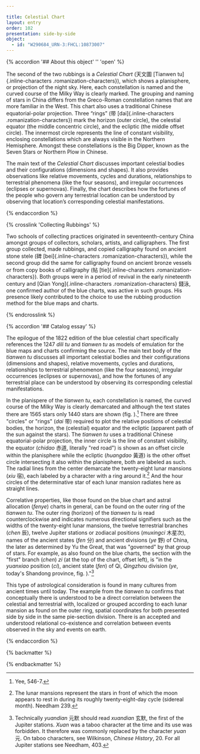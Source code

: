 ```yaml
---

title: Celestial Chart
layout: entry
order: 102
presentation: side-by-side
object:
  - id: "W290684_URN-3:FHCL:10873007"
---
```


{% accordion '## About this object' '' 'open' %}

The second of the two rubbings is a *Celestial Chart* (<span class="inline-characters chinese-characters">天文圖</span> [Tianwen tu]{.inline-characters .romanization-characters}), which shows a planisphere, or projection of the night sky. Here, each constellation is named and the curved course of the Milky Way is clearly marked. The grouping and naming of stars in China differs from the Greco-Roman constellation names that are more familiar in the West. This chart also uses a traditional Chinese equatorial-polar projection. Three “rings” (<span class="inline-characters chinese-characters">带</span> [dai]{.inline-characters .romanization-characters}) mark the horizon (outer circle), the celestial equator (the middle concentric circle), and the ecliptic (the middle offset circle). The innermost circle represents the line of constant visibility, enclosing constellations which are always visible in the Northern Hemisphere. Amongst these constellations is the Big Dipper, known as the Seven Stars or Northern Plow in Chinese.

The main text of the _Celestial Chart_ discusses important celestial bodies and their configurations (dimensions and shapes). It also provides observations like relative movements, cycles and durations, relationships to terrestrial phenomena (like the four seasons), and irregular occurrences (eclipses or supernovas). Finally, the chart describes how the fortunes of the people who govern any terrestrial location can be understood by observing that location’s corresponding celestial manifestations.

{% endaccordion %}

{% crosslink 'Collecting Rubbings' %}

Two schools of collecting practices originated in seventeenth-century China amongst groups of collectors, scholars, artists, and calligraphers. The first group collected, made rubbings, and copied calligraphy found on ancient stone stele (<span class="inline-characters chinese-characters">碑</span> [bei]{.inline-characters .romanization-characters}), while the second group did the same for calligraphy found on ancient bronze vessels or from copy books of calligraphy (<span class="inline-characters chinese-characters">帖</span> [tie]{.inline-characters .romanization-characters}). Both groups were in a period of revival in the early nineteenth century and [Qian Yong]{.inline-characters .romanization-characters} <span class="inline-characters chinese-characters">錢泳</span>, one confirmed author of the blue charts, was active in such groups. His presence likely contributed to the choice to use the rubbing production method for the blue maps and charts.

{% endcrosslink %}

{% accordion '## Catalog essay' %}

The epilogue of the 1822 edition of the blue celestial chart specifically references the 1247 *dili tu* and *tianwen tu* as models of emulation for the blue maps and charts confirming the source. The main text body of the *tianwen tu* discusses all important celestial bodies and their configurations (dimensions and shapes), relative movements, cycles and durations, relationships to terrestrial phenomenon (like the four seasons), irregular occurrences (eclipses or supernovas), and how the fortunes of any terrestrial place can be understood by observing its corresponding celestial manifestations.

In the planispere of the *tianwen tu*, each constellation is named, the curved course of the Milky Way is clearly demarcated and although the text states there are 1565 stars only 1440 stars are shown (fig. ).[^1] There are three "circles" or "rings" (*dai* <span class="inline-characters chinese-characters">带</span>) required to plot the relative positions of celestial bodies, the horizon, the (celestial) equator and the ecliptic (apparent path of the sun against the stars). The *tianwen tu* uses a traditional Chinese equatorial-polar projection, the inner circle is the line of constant visibility, the equator (*chidao* <span class="inline-characters chinese-characters">赤道</span>, literally "red road") is shown as an offset circle within the planisphere while the ecliptic (*huangdao* <span class="inline-characters chinese-characters">黃道</span>) is the other offset circle intersecting it also within the planisphere, both are labeled as such. The radial lines from the center demarcate the twenty-eight lunar mansions (*xiu* <span class="inline-characters chinese-characters">宿</span>), each labeled by a character with a ring around it.[^2] And the hour circles of the determinative star of each lunar mansion radiates here as straight lines.

Correlative properties, like those found on the blue chart and astral allocation (*fenye*) charts in general, can be found on the outer ring of the *tianwen tu*. The outer ring (horizon) of the *tianwen tu* is read counterclockwise and indicates numerous directional signifiers such as the widths of the twenty-eight lunar mansions, the twelve terrestrial branches (*chen* <span class="inline-characters chinese-characters">辰</span>), twelve Jupiter stations or zodiacal positions (*muxingci* <span class="inline-characters chinese-characters">木星次</span>), names of the ancient states (*fen* <span class="inline-characters chinese-characters">分</span>) and ancient divisions (*ye* <span class="inline-characters chinese-characters">野</span>) of China, the later as determined by Yu the Great, that was "governed" by that group of stars. For example, as also found on the blue charts, the section with the "first" branch (*chen*) *zi* (at the top of the chart, offset left), is "in the *yuanxiao* position (*ci*), ancient state (*fen*) of Qi, *Qingzhou* division (*ye*, today's Shandong province, fig. )."[^3]

This type of astrological consideration is found in many cultures from ancient times until today. The example from the *tianwen tu* confirms that conceptually there is understood to be a direct correlation between the celestial and terrestrial with, localized or grouped according to each lunar mansion as found on the outer ring, spatial coordinates for both presented side by side in the same pie-section division. There is an accepted and understood relational co-existence and correlation between events observed in the sky and events on earth.

[^1]: Yee, 546-7.

[^2]: The lunar mansions represent the stars in front of which the moon appears to rest in during its roughly twenty-eight-day cycle (sidereal month). Needham 239.

[^3]: Technically *yuandian* <span class="inline-characters chinese-characters">元默</span> should read *xuandian* <span class="inline-characters chinese-characters">玄默</span>, the first of the Jupiter stations. *Xuan* was a taboo character at the time and its use was forbidden. It therefore was commonly replaced by the character *yuan* <span class="inline-characters chinese-characters">元</span>. On taboo characters, see Wilkinson, *Chinese History*, 20. For all Jupiter stations see Needham, 403.

{% endaccordion %}

{% backmatter %}


{% endbackmatter %}
